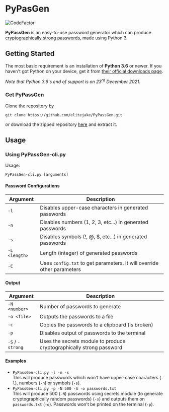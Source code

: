 # PyPasGen
![CodeFactor](https://www.codefactor.io/repository/github/elitejake/pypassgen/badge?s=be530c11c919e0528667025dca77e651afcc326f)

**PyPassGen** is an easy-to-use password generator which can produce [cryptographically strong passwords](https://docs.python.org/3/library/secrets.html), made using Python 3.

## Getting Started
The most basic requirement is an installation of **Python 3.6** or newer. If you haven't got Python on your device, get it from [their official downloads page](https://www.python.org/downloads/). 

*Note that Python 3.6's end of support is on 23<sup>rd</sup> December 2021.*

### Get PyPassGen
Clone the repository by 
```
git clone https://github.com/elitejake/PyPassGen.git
```
*or* download the zipped repository [here](https://github.com/elitejake/PyPassGen/archive/main.zip) and extract it.

## Usage
### Using PyPassGen-cli.py
Usage:
```
PyPassGen-cli.py [arguments]
```
#### Password Configurations
| Argument | Description |
|--|--|
| `-l` | Disables upper-case characters in generated passwords |
| `-n` | Disables numbers (1, 2, 3, etc...) in generated passwords |
| `-s` | Disables symbols (!, @, $, etc...) in generated passwords |
| `-L <length>` | Length (integer) of generated passwords |
| `-C` | Uses `config.txt` to get parameters. It will override other parameters |
#### Output
| Argument | Description |
|--|--|
| `-N <number>` | Number of passwords to generate |
| `-o <file>` | Outputs the passwords to a file |
| `-c` | Copies the passwords to a clipboard (is broken) |
| `-p` | Disables output of passwords to the terminal |
| `-S` / `-strong`| Uses the secrets module to produce cryptographically strong password |
#### Examples

 - ```PyPassGen-cli.py -l -n -s``` <br>
 This will produce passwords which won't have upper-case characters (`-l`), numbers (`-n`) or symbols (`-s`).
 - ```PyPassGen-cli.py -p -N 500 -S -o passwords.txt``` <br>
This will produce 500 (`-N`) passwords using secrets module (to generate cryptographically random passwords) (`-s`) and outputs them on `passwords.txt` (`-o`). Passwords won't be printed on the terminal (`-p`).
